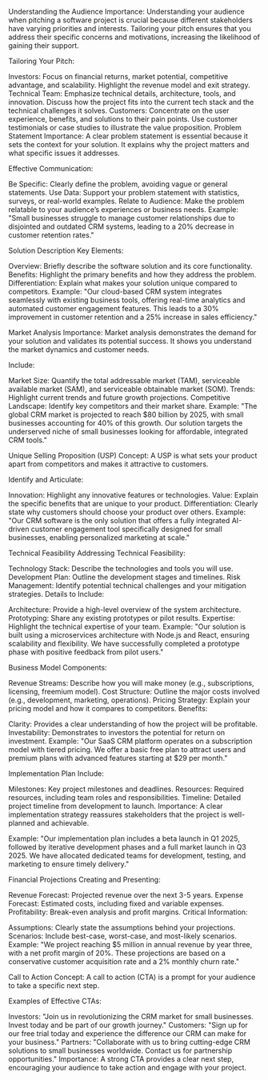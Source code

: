 Understanding the Audience
Importance: Understanding your audience when pitching a software project is crucial because different stakeholders have varying priorities and interests. Tailoring your pitch ensures that you address their specific concerns and motivations, increasing the likelihood of gaining their support.

Tailoring Your Pitch:

Investors: Focus on financial returns, market potential, competitive advantage, and scalability. Highlight the revenue model and exit strategy.
Technical Team: Emphasize technical details, architecture, tools, and innovation. Discuss how the project fits into the current tech stack and the technical challenges it solves.
Customers: Concentrate on the user experience, benefits, and solutions to their pain points. Use customer testimonials or case studies to illustrate the value proposition.
Problem Statement
Importance: A clear problem statement is essential because it sets the context for your solution. It explains why the project matters and what specific issues it addresses.

Effective Communication:

Be Specific: Clearly define the problem, avoiding vague or general statements.
Use Data: Support your problem statement with statistics, surveys, or real-world examples.
Relate to Audience: Make the problem relatable to your audience’s experiences or business needs.
Example: "Small businesses struggle to manage customer relationships due to disjointed and outdated CRM systems, leading to a 20% decrease in customer retention rates."

Solution Description
Key Elements:

Overview: Briefly describe the software solution and its core functionality.
Benefits: Highlight the primary benefits and how they address the problem.
Differentiation: Explain what makes your solution unique compared to competitors.
Example: "Our cloud-based CRM system integrates seamlessly with existing business tools, offering real-time analytics and automated customer engagement features. This leads to a 30% improvement in customer retention and a 25% increase in sales efficiency."

Market Analysis
Importance: Market analysis demonstrates the demand for your solution and validates its potential success. It shows you understand the market dynamics and customer needs.

Include:

Market Size: Quantify the total addressable market (TAM), serviceable available market (SAM), and serviceable obtainable market (SOM).
Trends: Highlight current trends and future growth projections.
Competitive Landscape: Identify key competitors and their market share.
Example: "The global CRM market is projected to reach $80 billion by 2025, with small businesses accounting for 40% of this growth. Our solution targets the underserved niche of small businesses looking for affordable, integrated CRM tools."

Unique Selling Proposition (USP)
Concept: A USP is what sets your product apart from competitors and makes it attractive to customers.

Identify and Articulate:

Innovation: Highlight any innovative features or technologies.
Value: Explain the specific benefits that are unique to your product.
Differentiation: Clearly state why customers should choose your product over others.
Example: "Our CRM software is the only solution that offers a fully integrated AI-driven customer engagement tool specifically designed for small businesses, enabling personalized marketing at scale."

Technical Feasibility
Addressing Technical Feasibility:

Technology Stack: Describe the technologies and tools you will use.
Development Plan: Outline the development stages and timelines.
Risk Management: Identify potential technical challenges and your mitigation strategies.
Details to Include:

Architecture: Provide a high-level overview of the system architecture.
Prototyping: Share any existing prototypes or pilot results.
Expertise: Highlight the technical expertise of your team.
Example: "Our solution is built using a microservices architecture with Node.js and React, ensuring scalability and flexibility. We have successfully completed a prototype phase with positive feedback from pilot users."

Business Model
Components:

Revenue Streams: Describe how you will make money (e.g., subscriptions, licensing, freemium model).
Cost Structure: Outline the major costs involved (e.g., development, marketing, operations).
Pricing Strategy: Explain your pricing model and how it compares to competitors.
Benefits:

Clarity: Provides a clear understanding of how the project will be profitable.
Investability: Demonstrates to investors the potential for return on investment.
Example: "Our SaaS CRM platform operates on a subscription model with tiered pricing. We offer a basic free plan to attract users and premium plans with advanced features starting at $29 per month."

Implementation Plan
Include:

Milestones: Key project milestones and deadlines.
Resources: Required resources, including team roles and responsibilities.
Timeline: Detailed project timeline from development to launch.
Importance: A clear implementation strategy reassures stakeholders that the project is well-planned and achievable.

Example: "Our implementation plan includes a beta launch in Q1 2025, followed by iterative development phases and a full market launch in Q3 2025. We have allocated dedicated teams for development, testing, and marketing to ensure timely delivery."

Financial Projections
Creating and Presenting:

Revenue Forecast: Projected revenue over the next 3-5 years.
Expense Forecast: Estimated costs, including fixed and variable expenses.
Profitability: Break-even analysis and profit margins.
Critical Information:

Assumptions: Clearly state the assumptions behind your projections.
Scenarios: Include best-case, worst-case, and most-likely scenarios.
Example: "We project reaching $5 million in annual revenue by year three, with a net profit margin of 20%. These projections are based on a conservative customer acquisition rate and a 2% monthly churn rate."

Call to Action
Concept: A call to action (CTA) is a prompt for your audience to take a specific next step.

Examples of Effective CTAs:

Investors: "Join us in revolutionizing the CRM market for small businesses. Invest today and be part of our growth journey."
Customers: "Sign up for our free trial today and experience the difference our CRM can make for your business."
Partners: "Collaborate with us to bring cutting-edge CRM solutions to small businesses worldwide. Contact us for partnership opportunities."
Importance: A strong CTA provides a clear next step, encouraging your audience to take action and engage with your project.
